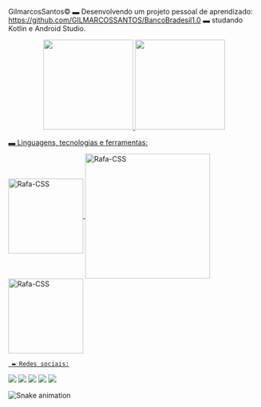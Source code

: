 GilmarcosSantos©
▬ Desenvolvendo um projeto pessoal de aprendizado: https://github.com/GILMARCOSSANTOS/BancoBradesil1.0
▬ studando Kotlin e Android Studio.
<div align="center">
  <a href="https://github.com/GILMARCOSSANTOS">
  <img height="180em" src="https://github-readme-stats.vercel.app/api?username=GILMARCOSSANTOS&show_icons=true&theme=dracula&include_all_commits=true&count_private=true"/>
  <img height="180em" src="https://github-readme-stats.vercel.app/api/top-langs/?username=GILMARCOSSANTOS&layout=compact&langs_count=7&theme=dracula"/>
</div>
  
  
   ▬ Linguagens, tecnologias e ferramentas:
  <div>   
   <img align="center" alt="Rafa-CSS" height="150" width="150"img src="https://cdn.jsdelivr.net/gh/devicons/devicon/icons/android/android-original-wordmark.svg" />
 <img align="center" alt="Rafa-CSS" height="250" width="250"img src="https://cdn.jsdelivr.net/gh/devicons/devicon/icons/kotlin/kotlin-original-wordmark.svg" />
    <img align="center" alt="Rafa-CSS" height="150" width="150" img src="https://cdn.jsdelivr.net/gh/devicons/devicon/icons/github/github-original-wordmark.svg" />
  </div>
  
  
     ▬ Redes sociais:
  <div>
    <a href="https://www.youtube.com/channel/UCN5fNNcEQ3LKSjCZK4H9CTw" target="_blank"><img src="https://img.shields.io/badge/YouTube-FF0000?style=for-the-badge&logo=youtube&logoColor=white" target="_blank"></a>
  <a href="https://www.instagram.com/gilmarcosxsantos/?hl=pt-br" target="_blank"><img src="https://img.shields.io/badge/-Instagram-%23E4405F?style=for-the-badge&logo=instagram&logoColor=white" target="_blank"></a>
 	<a href="https://twitter.com/GilmarcosSantos" target="_blank"><img src="https://img.shields.io/badge/Twitch-9146FF?style=for-the-badge&logo=twitch&logoColor=white" target="_blank"></a>
  <a href = "mailto:gilmarcosxsantos@gmail.com"><img src="https://img.shields.io/badge/-Gmail-%23333?style=for-the-badge&logo=gmail&logoColor=white" target="_blank"></a> 
     <a href = "https://www.facebook.com/gilmarcos.santos.3/"><img src="https://img.shields.io/badge/-facebook-logo=gmail&logoColor=white" target="_blank"></a> 
       </div>
    
      
  
  ![Snake animation](https://github.com/rafaballerini2/rafaballerini2/blob/output/github-contribution-grid-snake.svg)


